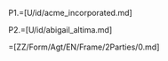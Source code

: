 P1.=[U/id/acme_incorporated.md]

P2.=[U/id/abigail_altima.md]

=[ZZ/Form/Agt/EN/Frame/2Parties/0.md]
